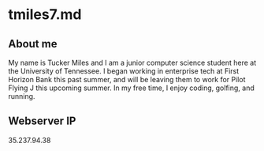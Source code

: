 # tmiles7.md

## About me

My name is Tucker Miles and I am a junior computer science student here at the University of Tennessee.
I began working in enterprise tech at First Horizon Bank this past summer, and will be leaving
them to work for Pilot Flying J this upcoming summer. In my free time, I enjoy coding, golfing, and running.

## Webserver IP

35.237.94.38

